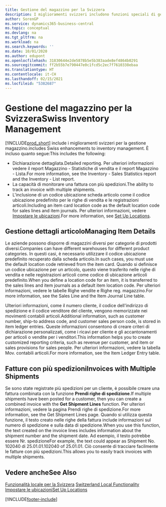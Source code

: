 ```yaml
---
title: Gestione del magazzino per la Svizzera
description: I miglioramenti svizzeri includono funzioni speciali di gestione magazzino.
author: SorenGP
ms.service: dynamics365-business-central
ms.topic: conceptual
ms.devlang: na
ms.tgt_pltfrm: na
ms.workload: na
ms.search.keywords: ''
ms.date: 10/01/2020
ms.author: edupont
ms.openlocfilehash: 31830644e2de5878b5e5b383aade8ef4864b0291
ms.sourcegitcommit: ff2b55b7e790447e0c1fcd5c2ec7f7610338ebaa
ms.translationtype: HT
ms.contentlocale: it-CH
ms.lasthandoff: 02/15/2021
ms.locfileid: "5382687"
---
```

# <a name="swiss-inventory-management"></a><span data-ttu-id="ba313-103">Gestione del magazzino per la Svizzera</span><span class="sxs-lookup"><span data-stu-id="ba313-103">Swiss Inventory Management</span></span>
[!INCLUDE[prod_short](../../includes/prod_short.md)] <span data-ttu-id="ba313-104">include i miglioramenti svizzeri per la gestione magazzino.</span><span class="sxs-lookup"><span data-stu-id="ba313-104">includes Swiss enhancements to inventory management.</span></span> <span data-ttu-id="ba313-105">È incluso quanto segue:</span><span class="sxs-lookup"><span data-stu-id="ba313-105">This includes the following:</span></span>  

- <span data-ttu-id="ba313-106">Dichiarazione dettagliata.</span><span class="sxs-lookup"><span data-stu-id="ba313-106">Detailed reporting.</span></span>  <span data-ttu-id="ba313-107">Per ulteriori informazioni vedere il report Magazzino - Statistiche di vendita e il report Magazzino - Lista.</span><span class="sxs-lookup"><span data-stu-id="ba313-107">For more information, see the Inventory - Sales Statistics report and the Inventory - List report.</span></span>  
- <span data-ttu-id="ba313-108">La capacità di monitorare una fattura con più spedizioni.</span><span class="sxs-lookup"><span data-stu-id="ba313-108">The ability to track an invoice with multiple shipments.</span></span>  
- <span data-ttu-id="ba313-109">L'inclusione di un codice ubicazione scheda articolo come il codice ubicazione predefinito per le righe di vendita e le registrazioni articoli.</span><span class="sxs-lookup"><span data-stu-id="ba313-109">Including an item card location code as the default location code for sales lines and item journals.</span></span> <span data-ttu-id="ba313-110">Per ulteriori informazioni, vedere [Impostare le ubicazioni](../../inventory-how-setup-locations.md).</span><span class="sxs-lookup"><span data-stu-id="ba313-110">For more information, see [Set Up Locations](../../inventory-how-setup-locations.md).</span></span>

## <a name="managing-item-details"></a><span data-ttu-id="ba313-111">Gestione dettagli articolo</span><span class="sxs-lookup"><span data-stu-id="ba313-111">Managing Item Details</span></span>  
<span data-ttu-id="ba313-112">Le aziende possono disporre di magazzini diversi per categorie di prodotti diversi.</span><span class="sxs-lookup"><span data-stu-id="ba313-112">Companies can have different warehouses for different product categories.</span></span> <span data-ttu-id="ba313-113">In questi casi, è necessario utilizzare il codice ubicazione predefinito recuperato dalla scheda articolo.</span><span class="sxs-lookup"><span data-stu-id="ba313-113">In such cases, you must use the default location code retrieved from the item card.</span></span> <span data-ttu-id="ba313-114">Quando si definisce un codice ubicazione per un articolo, questo viene trasferito nelle righe di vendita e nelle registrazioni articoli come codice di ubicazione articoli predefinito.</span><span class="sxs-lookup"><span data-stu-id="ba313-114">When you define a location code for an item, it is transferred to the sales lines and item journals as a default item location code.</span></span> <span data-ttu-id="ba313-115">Per ulteriori informazioni, vedere le tabelle Righe vendite e Righe reg. magazzino.</span><span class="sxs-lookup"><span data-stu-id="ba313-115">For more information, see the Sales Line and the Item Journal Line table.</span></span>  

<span data-ttu-id="ba313-116">Ulteriori informazioni, come il numero cliente, il codice dell'indirizzo di spedizione e il codice venditore del cliente, vengono memorizzate nei movimenti contabili articoli.</span><span class="sxs-lookup"><span data-stu-id="ba313-116">Additional information, such as customer number, ship-to address code, and customer sales person code, is stored in item ledger entries.</span></span> <span data-ttu-id="ba313-117">Queste informazioni consentono di creare criteri di dichiarazione personalizzati, come i ricavi per cliente e gli accantonamenti per articoli o vendite per i venditori.</span><span class="sxs-lookup"><span data-stu-id="ba313-117">This information helps you to create customized reporting criteria, such as revenue per customer, and item or sales provisions for sales people.</span></span> <span data-ttu-id="ba313-118">Per ulteriori informazioni, vedere la tabella Mov. contabili articoli.</span><span class="sxs-lookup"><span data-stu-id="ba313-118">For more information, see the Item Ledger Entry table.</span></span>  

## <a name="invoices-with-multiple-shipments"></a><span data-ttu-id="ba313-119">Fatture con più spedizioni</span><span class="sxs-lookup"><span data-stu-id="ba313-119">Invoices with Multiple Shipments</span></span>  
<span data-ttu-id="ba313-120">Se sono state registrate più spedizioni per un cliente, è possibile creare una fattura combinata con la funzione **Prendi righe di spedizione**.</span><span class="sxs-lookup"><span data-stu-id="ba313-120">If multiple shipments have been posted for a customer, then you can create a combined invoice with the **Get Shipment Lines** function.</span></span> <span data-ttu-id="ba313-121">Per ulteriori informazioni, vedere la pagina Prendi righe di spedizione.</span><span class="sxs-lookup"><span data-stu-id="ba313-121">For more information, see the Get Shipment Lines page.</span></span> <span data-ttu-id="ba313-122">Quando si utilizza questa funzione, il testo creato nelle righe della fattura include informazioni sul numero di spedizione e sulla data di spedizione.</span><span class="sxs-lookup"><span data-stu-id="ba313-122">When you use this function, the text created on the invoice lines includes information about the shipment number and the shipment date.</span></span> <span data-ttu-id="ba313-123">Ad esempio, il testo potrebbe essere Nr. spedizione</span><span class="sxs-lookup"><span data-stu-id="ba313-123">For example, the text could appear as Shipment No.</span></span> <span data-ttu-id="ba313-124">102040 di 25.01.01.</span><span class="sxs-lookup"><span data-stu-id="ba313-124">102040 of 25.01.01.</span></span> <span data-ttu-id="ba313-125">Ciò consente di tracciare facilmente le fatture con più spedizioni.</span><span class="sxs-lookup"><span data-stu-id="ba313-125">This allows you to easily track invoices with multiple shipments.</span></span>  

## <a name="see-also"></a><span data-ttu-id="ba313-126">Vedere anche</span><span class="sxs-lookup"><span data-stu-id="ba313-126">See Also</span></span>  
 <span data-ttu-id="ba313-127">[Funzionalità locale per la Svizzera](switzerland-local-functionality.md) </span><span class="sxs-lookup"><span data-stu-id="ba313-127">[Switzerland Local Functionality](switzerland-local-functionality.md) </span></span>  
 [<span data-ttu-id="ba313-128">Impostare le ubicazioni</span><span class="sxs-lookup"><span data-stu-id="ba313-128">Set Up Locations</span></span>](../../inventory-how-setup-locations.md)


[!INCLUDE[footer-include](../../includes/footer-banner.md)]